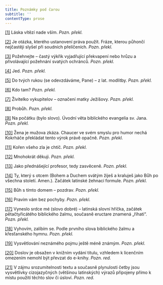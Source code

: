 ```yaml
---
title: Poznámky pod čarou
subtitle: ''
contentType: prose
---
```


<section>

[\[1\]](./resources/undefined) Láska vítězí nade vším. _Pozn. překl._

[\[2\]](./resources/undefined) Je otázka, kterého ustanovení práva použít. Fráze, kterou půhončí nejčastěji slyšel při soudních přelíčeních. _Pozn. překl._

[\[3\]](./resources/undefined) Požehnejte – častý výkřik vyjadřující překvapení nebo hrůzu a přivolávající požehnání svatých ochránců. _Pozn. překl._

[\[4\]](./resources/undefined) Jed. _Pozn. překl._

[\[5\]](./resources/undefined) Do tvých rukou (se odevzdáváme, Pane) – z lat. modlitby. _Pozn. překl._

[\[6\]](./resources/undefined) Kdo tam? _Pozn. překl._

[\[7\]](./resources/undefined) Živitelko vykupitelov – označení matky Ježíšovy. _Pozn. překl._

[\[8\]](./resources/undefined) Probůh. _Pozn. překl._

[\[9\]](./resources/undefined) Na počátku (bylo slovo). Úvodní věta biblického evangelia sv. Jana. _Pozn. překl._

[\[10\]](./resources/undefined) Žena je mužova zkáza. Chaucer ve svém smyslu pro humor nechá Kokrháče překládat tento výrok právě opačně. _Pozn. překl._

[\[11\]](./resources/undefined) Kořen všeho zla je chtíč. _Pozn. překl._

[\[12\]](./resources/undefined) Mnohokrát děkuji. _Pozn. překl._

[\[13\]](./resources/undefined) Jako přednášející profesor, tedy zasvěceně. _Pozn. překl._

[\[14\]](./resources/undefined) Ty, který s otcem (Bohem a Duchem svátým žiješ a kraluješ jako Bůh po všechna století. Amen.). Začátek latinské žehnací formule. _Pozn. překl._

[\[15\]](./resources/undefined) Bůh s tímto domem – pozdrav. _Pozn. překl._

[\[16\]](./resources/undefined) Pravím vám bez pochyby. _Pozn. překl._

[\[17\]](./resources/undefined) Vyneslo srdce mé (slovo dobré) – latinská slovní hříčka, začátek pětačtyřicátého biblického žalmu, současně eructare znamená „říhati“. _Pozn. překl._

[\[18\]](./resources/undefined) Vyhovím, zalíbím se. Podle prvního slova biblického žalmu a křesťanského hymnu. _Pozn. překl._

[\[19\]](./resources/undefined) Vysvětlování neznámého pojmu ještě méně známým. _Pozn. překl._

[\[20\]](./resources/undefined) Doslov je obsažen v knižním vydání titulu, vzhledem k licenčním omezením nemohl být převzat do e-knihy. _Pozn. red._

[\[21\]](./resources/undefined) V zájmu srozumitelnosti textu a současně plynulosti četby jsou vysvětlivky cizojazyčných (většinou latinských) výrazů připojeny přímo k místu použití těchto slov či úsloví. _Pozn. red._

</section>
